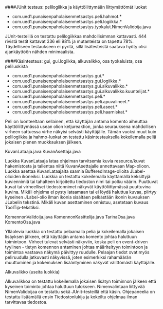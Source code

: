 ####JUnit testaus: pelilogiikka ja käyttöliittymään liittymättömät luokat
- com.ued1.punaisenpaholaisenmetsastys.peli.hahmot.*
- com.ued1.punaisenpaholaisenmetsastys.peli.logiikka.*
- com.ued1.punaisenpaholaisenmetsastys.tyokalut.NimenValidoija.java

JUnit-testeillä on testattu pelilogiikkaa mahdollisimman kattavasti. 444 rivistä testit kattavat 336 eli 98% ja mutanteista on tapettu 78%. Täydelliseen testaukseen ei pyritä, sillä lisätesteistä saatava hyöty olisi ajankäyttöön nähden minimaalista.

####Käsintestaus: gui, gui.logiikka, alkuvalikko, osa tyokaluista, osa peliluokista
- com.ued1.punaisenpaholaisenmetsastys.gui.*
- com.ued1.punaisenpaholaisenmetsastys.gui.logiikka.*
- com.ued1.punaisenpaholaisenmetsastys.gui.alkuvalikko.*
- com.ued1.punaisenpaholaisenmetsastys.gui.alkuvalikko.kuuntelijat.*
- com.ued1.punaisenpaholaisenmetsastys.peli.*
- com.ued1.punaisenpaholaisenmetsastys.peli.apuvalineet.*
- com.ued1.punaisenpaholaisenmetsastys.peli.aseet.*
- com.ued1.punaisenpaholaisenmetsastys.peli.haarniskat.*

Peli on luonteeltaan sellainen, että käyttäjän antama komento aiheuttaa käyttöliittymässä usean olion ketjureaktion, jonka seurauksena mahdollisen virheen sattuessa virhe näkyisi selvästi käyttäjälle. Tämän vuoksi muut kuin pelilogiikka ja hahmo-luokat on testattu käsintestauksella kokeilemalla peliä jokaisen pienen muokkauksen jälkeen.

KuvanLataaja.java
KuvanAsettaja.java

Luokka KuvanLataaja lataa ohjelman tarvitsemia kuvia resource/kuvat hakemistosta ja tallentaa niitä KuvanAsettajalle annettavaan Map-olioon. Luokka asettaa KuvanLataajalta saamia BufferedImage-olioita JLabel-olioiden ikoneiksi. Luokkia on testattu kokeilemalla käyttämällä keksittyjä kuviennimiä tai tahalteen kirjoitettu tiedoston nimi tai polku väärin. Puuttuvat kuvat tai virheelliset tiedostonnimet näkyvät käyttöliittymässä puuttuvina kuvina. Mikäli ohjelma ei pysty lataamaan tai ei löydä haluttua kuvaa, piirtyy kyseinen JLabel-olio ilman ikonia sisältäen pelkästään ikonin kuvauksen JLabelin tekstinä. Mikäli kuvan asettaminen onnistuu, asetetaan kuvaus ToolTip-tekstiksi.

KomennonValidoija.java
KomennonKasittelija.java
TarinaOsa.java
KomentoOsa.java

Ylläolevia luokkia on testattu pelaamalla pelia ja kokeilemalla jokaisen lisäyksen jälkeen, että käyttäjän antama komento johtaa haluttuun toimintoon. Virheet tulevat selvästi näkyviin, koska peli on event-driven tyylinen - tietyn komennon antaminen johtaa määriteltyyn toimintoon ja toimintoa vastaava näkymä päivittyy ruudulle. Pelaajan tiedot ovat myös peliruudulla jatkuvasti näkyvissä, joten esimerkiksi rahamäärän muuttuminen ja kokemuksen lisääntyminen näkyvät välittömästi käyttäjälle.

Alkuvalikko (useita luokkia)

Alkuvalikkoa on testattu kokeilemalla jokaisen lisätyn toiminnon jälkeen että kyseinen toiminto johtaa haluttuun tulokseen. Nimenvalintaan liittyvää NimenValidoijaa on testattu sekä JUnit-testeillä että käsin. Ohjepaneelia on testattu lisäämällä ensin Tiedostonlukija ja kokeiltu ohjelmaa ilman tarvittavaa tiedostoa.

